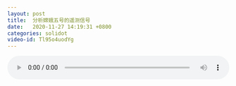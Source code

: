 ```yaml
---
layout: post
title:  分析嫦娥五号的遥测信号
date:   2020-11-27 14:19:31 +0800
categories: solidot
video-id: Tl95o4uodYg
---
```


<audio id="youtube" style="width: 100%;" video-id="Tl95o4uodYg" controls></audio>

<script async type="text/javascript" src="/audio.js"></script>


